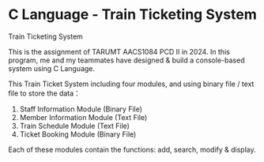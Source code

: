 # C Language - Train Ticketing System
Train Ticketing System

This is the assignment of TARUMT AACS1084 PCD II in 2024.
In this program, me and my teammates have designed & build a console-based system using C Language.

This Train Ticket System including four modules, and using binary file / text file to store the data：
  1. Staff Information Module (Binary File)
  2. Member Information Module (Text File)
  3. Train Schedule Module (Text File)
  4. Ticket Booking Module (Binary File)

Each of these modules contain the functions: add, search, modify & display.
